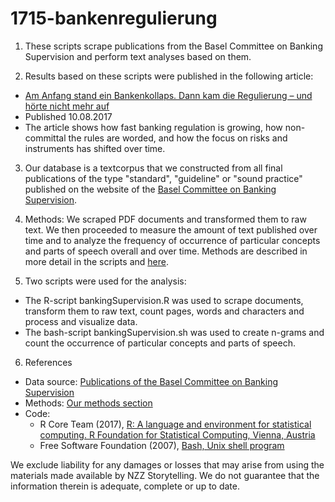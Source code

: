 # 1715-bankenregulierung

1. These scripts scrape publications from the Basel Committee on Banking Supervision and perform text analyses based on them. 

2. Results based on these scripts were published in the following article:
  * [Am Anfang stand ein Bankenkollaps. Dann kam die Regulierung – und hörte nicht mehr auf](https://nzz.ch/ld.1304103)
  * Published 10.08.2017
  * The article shows how fast banking regulation is growing, how non-committal the rules are worded, and how the focus on risks and instruments has shifted over time.
  
3. Our database is a textcorpus that we constructed from all final publications of the type "standard", "guideline" or "sound practice" published on the website of the [Basel Committee on Banking Supervision](https://www.bis.org/bcbs/about/work_publication_types.htm).

4. Methods: We scraped PDF documents and transformed them to raw text. We then proceeded to measure the amount of text published over time and to analyze the frequency of occurrence of particular concepts and parts of speech overall and over time. Methods are described in more detail in the scripts and [here](https://nzz.ch/ld.1304103#subtitle-die-methodik-im-detail). 

5. Two scripts were used for the analysis:
  * The R-script bankingSupervision.R was used to scrape documents, transform them to raw text, count pages, words and characters and process and visualize data. 
  * The bash-script bankingSupervision.sh was used to create n-grams and count the occurrence of particular concepts and parts of speech.
  
6. References
  * Data source: [Publications of the Basel Committee on Banking Supervision](https://www.bis.org/bcbs/about/work_publication_types.htm)
  * Methods: [Our methods section](https://nzz.ch/ld.1304103#subtitle-die-methodik-im-detail)
  * Code: 
    * R Core Team (2017), [R: A language and environment for statistical computing. R Foundation for Statistical Computing, Vienna, Austria](http://www.R-project.org)
    * Free Software Foundation (2007), [Bash, Unix shell program](http://www.gnu.org/software/bash/)

We exclude liability for any damages or losses that may arise from using the materials made available by NZZ Storytelling. We do not guarantee that the information therein is adequate, complete or up to date.

